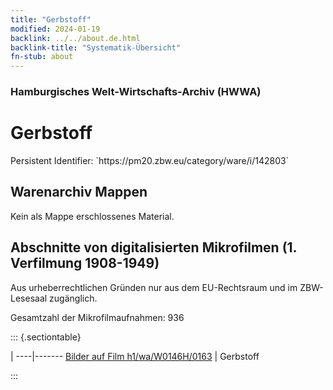 ```yaml
---
title: "Gerbstoff"
modified: 2024-01-19
backlink: ../../about.de.html
backlink-title: "Systematik-Übersicht"
fn-stub: about
---
```


### Hamburgisches Welt-Wirtschafts-Archiv (HWWA)

# Gerbstoff

<div class="hint">Persistent Identifier: `https://pm20.zbw.eu/category/ware/i/142803`</div>







## Warenarchiv Mappen





Kein als Mappe erschlossenes Material.



<a id="filmsections" />

## Abschnitte von digitalisierten Mikrofilmen (1. Verfilmung 1908-1949)

<p>Aus urheberrechtlichen Gründen nur aus dem EU-Rechtsraum und im ZBW-Lesesaal zugänglich.</p>


<p>Gesamtzahl der Mikrofilmaufnahmen: 936</p>





::: {.sectiontable}

 | 
----|-------
<a class="btn" href="https://pm20.zbw.eu/film/h1/wa/W0146H/0163" rel="nofollow">Bilder auf Film h1/wa/W0146H/0163</a> | Gerbstoff


:::
















